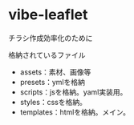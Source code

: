 # vibe-leaflet
チラシ作成効率化のために

格納されているファイル

- assets：素材、画像等
- presets：ymlを格納
- scripts：jsを格納。yaml実装用。
- styles：cssを格納。
- templates：htmlを格納。メイン。
